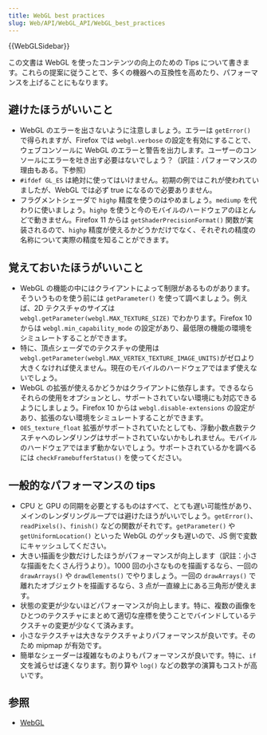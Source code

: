 ```yaml
---
title: WebGL best practices
slug: Web/API/WebGL_API/WebGL_best_practices
---
```

{{WebGLSidebar}}

この文書は WebGL を使ったコンテンツの向上のための Tips について書きます。これらの提案に従うことで、多くの機器への互換性を高めたり、パフォーマンスを上げることにもなります。

## 避けたほうがいいこと

- WebGL のエラーを出さないように注意しましょう。エラーは `getError()` で得られますが、Firefox では `webgl.verbose` の設定を有効にすることで、ウェブコンソールに WebGL のエラーと警告を出力します。ユーザーのコンソールにエラーを吐き出す必要はないでしょう？（訳註：パフォーマンスの理由もある。下参照）
- `#ifdef GL_ES` は絶対に使ってはいけません。初期の例ではこれが使われていましたが、WebGL では必ず true になるので必要ありません。
- フラグメントシェーダで `highp` 精度を使うのはやめましょう。`mediump` を代わりに使いましょう。`highp` を使うと今のモバイルのハードウェアのほとんどで動きません。Firefox 11 からは `getShaderPrecisionFormat()` 関数が実装されるので、`highp` 精度が使えるかどうかだけでなく、それぞれの精度の名称について実際の精度を知ることができます。

## 覚えておいたほうがいいこと

- WebGL の機能の中にはクライアントによって制限があるものがあります。そういうものを使う前には `getParameter()` を使って調べましょう。例えば、2D テクスチャのサイズは `webgl.getParameter(webgl.MAX_TEXTURE_SIZE)` でわかります。Firefox 10 からは `webgl.min_capability_mode` の設定があり、最低限の機能の環境をシミュレートすることができます。
- 特に、頂点シェーダでのテクスチャの使用は `webgl.getParameter(webgl.MAX_VERTEX_TEXTURE_IMAGE_UNITS)`がゼロより大きくなければ使えません。現在のモバイルのハードウェアではまず使えないでしょう。
- WebGL の拡張が使えるかどうかはクライアントに依存します。できるならそれらの使用をオプションとし、サポートされていない環境にも対応できるようにしましょう。Firefox 10 からは `webgl.disable-extensions` の設定があり、拡張のない環境をシミュレートすることができます。
- `OES_texture_float` 拡張がサポートされていたとしても、浮動小数点数テクスチャへのレンダリングはサポートされていないかもしれません。モバイルのハードウェアではまず動かないでしょう。サポートされているかを調べるには `checkFramebufferStatus()` を使ってください。

## 一般的なパフォーマンスの tips

- CPU と GPU の同期を必要とするものはすべて、とても遅い可能性があり、メインのレンダリングループでは避けたほうがいいでしょう。`getError()`、`readPixels()`、`finish()` などの関数がそれです。`getParameter()` や `getUniformLocation()` といった WebGL のゲッタも遅いので、JS 側で変数にキャッシュしてください。
- 大きい描画を少数だけしたほうがパフォーマンスが向上します（訳註：小さな描画をたくさん行うより）。1000 回の小さなものを描画するなら、一回の `drawArrays()` や `drawElements()` でやりましょう。一回の `drawArrays()` で離れたオブジェクトを描画するなら、3 点が一直線上にある三角形が使えます。
- 状態の変更が少ないほどパフォーマンスが向上します。特に、複数の画像をひとつのテクスチャにまとめて適切な座標を使うことでバインドしているテクスチャの変更が少なくて済みます。
- 小さなテクスチャは大きなテクスチャよりパフォーマンスが良いです。そのため mipmap が有効です。
- 簡単なシェーダーは複雑なものよりもパフォーマンスが良いです。特に、`if` 文を減らせば速くなります。割り算や `log()` などの数学の演算もコストが高いです。

## 参照

- [WebGL](/ja/WebGL "WebGL")
